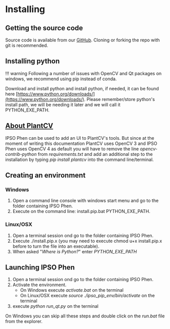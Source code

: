 # Installing

## Getting the source code

Source code is available from our [GitHub](https://github.com/tpmp-inra/ipso_phen). Cloning or forking the repo with git is recommended.

## Installing python

!!! warning
Following a number of issues with OpenCV and Qt packages on windows, we recommend using pip instead of conda.

Download and install python and install python, if needed, it can be found here [https://www.python.org/downloads/](https://www.python.org/downloads/). Please remember/store python's install path, we will be needing it later and we will call it PYTHON_EXE_PATH.

## [About PlantCV](https://plantcv.readthedocs.io/en/latest/)

IPSO Phen can be used to add an UI to PlantCV's tools. But since at the moment of writing this documentation PlantCV uses OpenCV 3 and IPSO Phen uses OpenCV 4 as default you will have to remove the line _opencv-contrib-python_ from _requirements.txt_ and add an additional step to the installation by typing _pip install plantcv_ into the command line/terminal.

## Creating an environment

### Windows

1. Open a command line console with windows start menu and go to the folder containing IPSO Phen.
2. Execute on the command line: install.pip.bat PYTHON_EXE_PATH.

### Linux/OSX

1. Open a terminal session ond go to the folder containing IPSO Phen.
2. Execute ./install.pip.x (you may need to execute chmod u+x install.pip.x before to turn the file into an executable).
3. When asked "_Where is Python?_" enter _PYTHON_EXE_PATH_

## Launching IPSO Phen

1. Open a terminal session ond go to the folder containing IPSO Phen.
2. Activate the environment.
   - On Windows execute _activate.bat_ on the terminal
   - On Linux/OSX execute _source ./ipso_pip_env/bin/activate_ on the terminal
3. execute _python run_qt.py_ on the terminal

On Windows you can skip all these steps and double click on the _run.bat_ file from the explorer.
